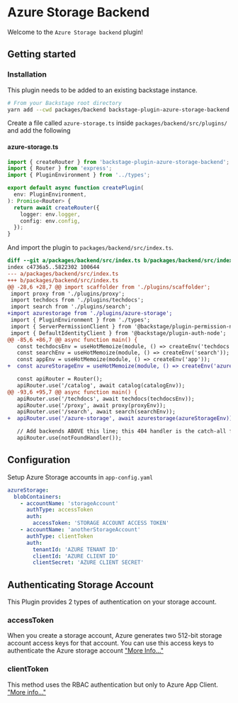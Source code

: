 # Azure Storage Backend

Welcome to the `Azure Storage backend` plugin!

## Getting started

### Installation

This plugin needs to be added to an existing backstage instance.

```bash
# From your Backstage root directory
yarn add --cwd packages/backend backstage-plugin-azure-storage-backend
```

Create a file called `azure-storage.ts` inside `packages/backend/src/plugins/` and add the following

#### azure-storage.ts

```typescript
import { createRouter } from 'backstage-plugin-azure-storage-backend';
import { Router } from 'express';
import { PluginEnvironment } from '../types';

export default async function createPlugin(
  env: PluginEnvironment,
): Promise<Router> {
  return await createRouter({
    logger: env.logger,
    config: env.config,
  });
}
```

And import the plugin to `packages/backend/src/index.ts`.

```diff
diff --git a/packages/backend/src/index.ts b/packages/backend/src/index.ts
index c4736a5..5822302 100644
--- a/packages/backend/src/index.ts
+++ b/packages/backend/src/index.ts
@@ -28,6 +28,7 @@ import scaffolder from './plugins/scaffolder';
 import proxy from './plugins/proxy';
 import techdocs from './plugins/techdocs';
 import search from './plugins/search';
+import azurestorage from './plugins/azure-storage';
 import { PluginEnvironment } from './types';
 import { ServerPermissionClient } from '@backstage/plugin-permission-node';
 import { DefaultIdentityClient } from '@backstage/plugin-auth-node';
@@ -85,6 +86,7 @@ async function main() {
   const techdocsEnv = useHotMemoize(module, () => createEnv('techdocs'));
   const searchEnv = useHotMemoize(module, () => createEnv('search'));
   const appEnv = useHotMemoize(module, () => createEnv('app'));
+  const azureStorageEnv = useHotMemoize(module, () => createEnv('azurestorage'));

   const apiRouter = Router();
   apiRouter.use('/catalog', await catalog(catalogEnv));
@@ -93,6 +95,7 @@ async function main() {
   apiRouter.use('/techdocs', await techdocs(techdocsEnv));
   apiRouter.use('/proxy', await proxy(proxyEnv));
   apiRouter.use('/search', await search(searchEnv));
+  apiRouter.use('/azure-storage', await azurestorage(azureStorageEnv));

   // Add backends ABOVE this line; this 404 handler is the catch-all fallback
   apiRouter.use(notFoundHandler());

```

## Configuration

Setup Azure Storage accounts in `app-config.yaml`

```yaml
azureStorage:
  blobContainers:
    - accountName: 'storageAccount'
      authType: accessToken
      auth:
        accessToken: 'STORAGE ACCOUNT ACCESS TOKEN'
    - accountName: 'anotherStorageAccount'
      authType: clientToken
      auth:
        tenantId: 'AZURE TENANT ID'
        clientId: 'AZURE CLIENT ID'
        clientSecret: 'AZURE CLIENT SECRET'
```

## Authenticating Storage Account

This Plugin provides 2 types of authentication on your storage account.

### accessToken

When you create a storage account, Azure generates two 512-bit storage account access keys for that account. You can use this access keys to authenticate the Azure storage account ["More Info..."](https://learn.microsoft.com/en-us/azure/storage/common/storage-account-keys-manage?toc=%2Fazure%2Fstorage%2Fblobs%2Ftoc.json&bc=%2Fazure%2Fstorage%2Fblobs%2Fbreadcrumb%2Ftoc.json&tabs=azure-portal)

### clientToken

This method uses the RBAC authentication but only to Azure App Client. ["More info..."](https://learn.microsoft.com/en-us/azure/storage/blobs/assign-azure-role-data-access?tabs=portal)
